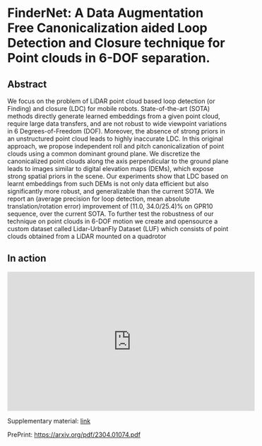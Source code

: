 # FinderNet: A Data Augmentation Free Canonicalization aided Loop Detection and Closure technique for Point clouds in 6-DOF separation.

## Abstract

We focus on the problem of LiDAR point cloud based loop detection (or Finding) and closure (LDC) for mobile robots. State-of-the-art (SOTA) methods directly generate learned embeddings from a given point cloud, require large data transfers, and are not robust to wide viewpoint variations in 6 Degrees-of-Freedom (DOF). Moreover, the absence of strong priors in an unstructured point cloud leads to highly inaccurate LDC. In this original approach, we propose independent roll and pitch canonicalization of point clouds using a common dominant ground plane. We discretize the canonicalized point clouds along the axis perpendicular to the ground plane leads to images similar to digital elevation maps (DEMs), which expose strong spatial priors in the scene. Our experiments show that LDC based on learnt embeddings from such DEMs is not only data efficient but also significantly more robust, and generalizable than the current SOTA. We report an (average precision for loop detection, mean absolute translation/rotation error) improvement of (11.0, 34.0/25.4)% on GPR10 sequence, over the current SOTA. To further test the robustness of our technique on point clouds in 6-DOF motion we create and opensource a custom dataset called Lidar-UrbanFly Dataset (LUF) which consists of point clouds obtained from a LiDAR mounted on a quadrotor

## In action

<iframe width="560" height="315" src="https://www.youtube.com/embed/1P6JMqbb_sM?si=DDAoskWwFUXruj8H" title="YouTube video player" frameborder="0" allow="accelerometer; autoplay; clipboard-write; encrypted-media; gyroscope; picture-in-picture; web-share" allowfullscreen></iframe>

Supplementary material: [link](https://drive.google.com/file/d/1LibsAML9UY7IgZPuWi8RPVeyYQW-VWfS/view?usp=sharing)

PrePrint: https://arxiv.org/pdf/2304.01074.pdf
